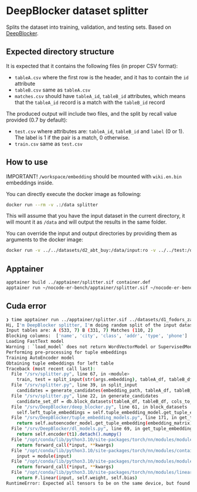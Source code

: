 # DeepBlocker dataset splitter

Splits the dataset into training, validation, and testing sets.
Based on [DeepBlocker](https://github.com/gpapadis/DLMatchers/tree/main/DeepBlocker4NewDatasets).

## Expected directory structure
It is expected that it contains the following files (in proper CSV format):
 - `tableA.csv` where the first row is the header, and it has to contain the `id` attribute
 - `tableB.csv` same as `tableA.csv`
 - `matches.csv` should have `tableA_id`, `tableB_id` attributes, which means that the `tableA_id` record is a match with the `tableB_id` record

The produced output will include two files, and the split by recall value provided (0.7 by default):
- `test.csv` where attributes are: `tableA_id`, `tableB_id` and `label` (0 or 1). The label is 1 if the pair is a match, 0 otherwise.
- `train.csv` same as `test.csv`

## How to use

IMPORTANT! `/workspace/embedding` should be mounted with `wiki.en.bin` embeddings inside.

You can directly execute the docker image as following:
```bash
docker run --rm -v .:/data splitter
```
This will assume that you have the input dataset in the current directory,
it will mount it as `/data` and will output the results in the same folder.

You can override the input and output directories by providing them as arguments to the docker image:
```bash
docker run -v ../../datasets/d2_abt_buy:/data/input:ro -v ../../test:/data/output splitter /data/input /data/output
```

## Apptainer

```bash
apptainer build ../apptainer/splitter.sif container.def
apptainer run ~/nocode-er-bench/apptainer/splitter.sif ~/nocode-er-bench/datasets/d1_fodors_zagats/ ~/nocode-er-bench/output/ ~/nocode-er-bench/embedding/
```

## Cuda error

```bash
❯ time apptainer run ../apptainer/splitter.sif ../datasets/d1_fodors_zagats/ ../output/ ../embedding/
Hi, I'm DeepBlocker splitter, I'm doing random split of the input datasets into train and test sets.
Input tables are: A (533, 7) B (331, 7) Matches (110, 2)
Blocking columns:  ['name', 'city', 'class', 'addr', 'type', 'phone']
Loading FastText model
Warning : `load_model` does not return WordVectorModel or SupervisedModel any more, but a `FastText` object which is very similar.
Performing pre-processing for tuple embeddings 
Training AutoEncoder model
Obtaining tuple embeddings for left table
Traceback (most recent call last):
  File "/srv/splitter.py", line 67, in <module>
    train, test = split_input(str(args.embedding), tableA_df, tableB_df, matches_df, recall=args.recall, top_key=args.top_key, seed=random.randint(0, 4294967295))
  File "/srv/splitter.py", line 39, in split_input
    candidates = generate_candidates(embedding_path, tableA_df, tableB_df, matches_df, top_key=top_key)
  File "/srv/splitter.py", line 22, in generate_candidates
    candidate_set_df = db.block_datasets(tableA_df, tableB_df, cols_to_block)
  File "/srv/DeepBlocker/deep_blocker.py", line 61, in block_datasets
    self.left_tuple_embeddings = self.tuple_embedding_model.get_tuple_embedding(self.left_df["_merged_text"])
  File "/srv/DeepBlocker/tuple_embedding_models.py", line 171, in get_tuple_embedding
    return self.autoencoder_model.get_tuple_embedding(embedding_matrix)
  File "/srv/DeepBlocker/dl_models.py", line 69, in get_tuple_embedding
    return self.encoder(t1).detach().numpy()
  File "/opt/conda/lib/python3.10/site-packages/torch/nn/modules/module.py", line 1194, in _call_impl
    return forward_call(*input, **kwargs)
  File "/opt/conda/lib/python3.10/site-packages/torch/nn/modules/container.py", line 204, in forward
    input = module(input)
  File "/opt/conda/lib/python3.10/site-packages/torch/nn/modules/module.py", line 1194, in _call_impl
    return forward_call(*input, **kwargs)
  File "/opt/conda/lib/python3.10/site-packages/torch/nn/modules/linear.py", line 114, in forward
    return F.linear(input, self.weight, self.bias)
RuntimeError: Expected all tensors to be on the same device, but found at least two devices, cuda:0 and cpu! (when checking argument for argument mat1 in method wrapper_addmm)
```